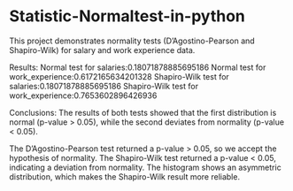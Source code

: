 # Statistic-Normaltest-in-python
This project demonstrates normality tests (D’Agostino-Pearson and Shapiro-Wilk) for salary and work experience data.  

Results: 
Normal test for salaries:0.18071878885695186
Normal test for work_experience:0.6172165634201328
Shapiro-Wilk test for salaries:0.18071878885695186
Shapiro-Wilk test for work_experience:0.7653602896426936

Conclusions:
The results of both tests showed that the first distribution is normal (p-value > 0.05), while the second deviates from normality (p-value < 0.05).

The D’Agostino-Pearson test returned a p-value > 0.05, so we accept the hypothesis of normality. The Shapiro-Wilk test returned a p-value < 0.05, indicating a deviation from normality. The histogram shows an asymmetric distribution, which makes the Shapiro-Wilk result more reliable.
